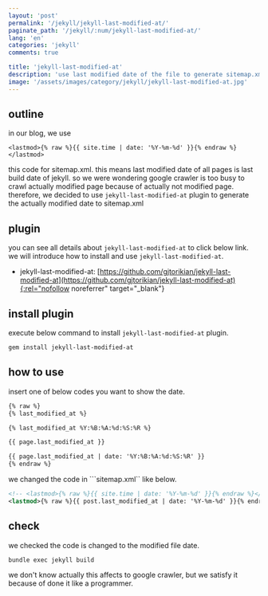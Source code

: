 ```yaml
---
layout: 'post'
permalink: '/jekyll/jekyll-last-modified-at/'
paginate_path: '/jekyll/:num/jekyll-last-modified-at/'
lang: 'en'
categories: 'jekyll'
comments: true

title: 'jekyll-last-modified-at'
description: 'use last modified date of the file to generate sitemap.xml'
image: '/assets/images/category/jekyll/jekyll-last-modified-at.jpg'
---
```


## outline
in our blog, we use

```<lastmod>{% raw %}{{ site.time | date: '%Y-%m-%d' }}{% endraw %}</lastmod>```

this code for sitemap.xml. this means last modified date of all pages is last build date of jekyll. so we were wondering google crawler is too busy to crawl actually modified page because of actually not modified page. therefore, we decided to use ```jekyll-last-modified-at``` plugin to generate the actually modified date to sitemap.xml

## plugin
you can see all details about ```jekyll-last-modified-at``` to click below link. we will introduce how to install and use ```jekyll-last-modified-at```.

- jekyll-last-modified-at: [https://github.com/gjtorikian/jekyll-last-modified-at](https://github.com/gjtorikian/jekyll-last-modified-at){:rel="nofollow noreferrer" target="_blank"}

## install plugin
execute below command to install ```jekyll-last-modified-at``` plugin.

```bash
gem install jekyll-last-modified-at
```

## how to use
insert one of below codes you want to show the date.

```html
{% raw %}
{% last_modified_at %}

{% last_modified_at %Y:%B:%A:%d:%S:%R %}

{{ page.last_modified_at }}

{{ page.last_modified_at | date: '%Y:%B:%A:%d:%S:%R' }}
{% endraw %}
```

we changed the code in ```sitemap.xml`` like below.

```xml
<!-- <lastmod>{% raw %}{{ site.time | date: '%Y-%m-%d' }}{% endraw %}</lastmod> -->
<lastmod>{% raw %}{{ post.last_modified_at | date: '%Y-%m-%d' }}{% endraw %}</lastmod>
```

## check
we checked the code is changed to the modified file date.

```bash
bundle exec jekyll build
```

we don't know actually this affects to google crawler, but we satisfy it because of done it like a programmer.